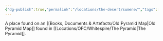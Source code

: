 ```yaml
---
{"dg-publish":true,"permalink":"/locations/the-desert/sumene/","tags":["Undiscovered"],"updated":"2025-06-10T19:11:11.268+01:00"}
---
```


A place found on an [[Books, Documents & Artefacts/Old Pyramid Map\|Old Pyramid Map]] found in [[Locations/OFC/Whitespire/The Pyramid\|The Pyramid]]. 